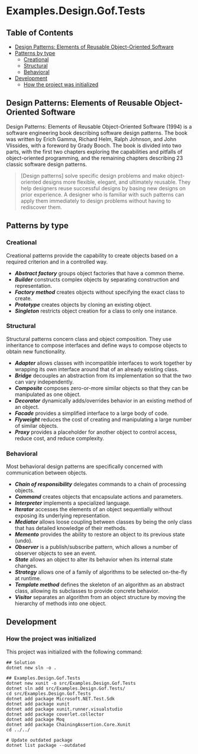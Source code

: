 # Examples.Design.Gof.Tests

## Table of Contents <!-- omit in toc -->

- [Design Patterns: Elements of Reusable Object-Oriented Software](#design-patterns-elements-of-reusable-object-oriented-software)
- [Patterns by type](#patterns-by-type)
  - [Creational](#creational)
  - [Structural](#structural)
  - [Behavioral](#behavioral)
- [Development](#development)
  - [How the project was initialized](#how-the-project-was-initialized)

## Design Patterns: Elements of Reusable Object-Oriented Software

Design Patterns: Elements of Reusable Object-Oriented Software (1994) is a software engineering book describing software design patterns. The book was written by Erich Gamma, Richard Helm, Ralph Johnson, and John Vlissides, with a foreword by Grady Booch. The book is divided into two parts, with the first two chapters exploring the capabilities and pitfalls of object-oriented programming, and the remaining chapters describing 23 classic software design patterns.

<!-- spell-checker:words Vlissides -->
<!-- spell-checker:words Booch -->

> [Design patterns] solve specific design problems and make object-oriented designs more flexible, elegant, and ultimately reusable. They help designers reuse successful designs by basing new designs on prior experience. A designer who is familiar with such patterns can apply them immediately to design problems without having to rediscover them.

## Patterns by type

### Creational

<!-- spell-checker:words Creational -->

Creational patterns provide the capability to create objects based on a required criterion and in a controlled way.

- ***Abstract factory*** groups object factories that have a common theme.
- ***Builder*** constructs complex objects by separating construction and representation.
- ***Factory method*** creates objects without specifying the exact class to create.
- ***Prototype*** creates objects by cloning an existing object.
- ***Singleton*** restricts object creation for a class to only one instance.

### Structural

Structural patterns concern class and object composition. They use inheritance to compose interfaces and define ways to compose objects to obtain new functionality.

- ***Adapter*** allows classes with incompatible interfaces to work together by wrapping its own interface around that of an already existing class.
- ***Bridge*** decouples an abstraction from its implementation so that the two can vary independently.
- ***Composite*** composes zero-or-more similar objects so that they can be manipulated as one object.
- ***Decorator*** dynamically adds/overrides behavior in an existing method of an object.
- ***Facade*** provides a simplified interface to a large body of code.
- ***Flyweight*** reduces the cost of creating and manipulating a large number of similar objects.
- ***Proxy*** provides a placeholder for another object to control access, reduce cost, and reduce complexity.

### Behavioral

Most behavioral design patterns are specifically concerned with communication between objects.

- ***Chain of responsibility*** delegates commands to a chain of processing objects.
- ***Command*** creates objects that encapsulate actions and parameters.
- ***Interpreter*** implements a specialized language.
- ***Iterator*** accesses the elements of an object sequentially without exposing its underlying representation.
- ***Mediator*** allows loose coupling between classes by being the only class that has detailed knowledge of their methods.
- ***Memento*** provides the ability to restore an object to its previous state (undo).
- ***Observer*** is a publish/subscribe pattern, which allows a number of observer objects to see an event.
- ***State*** allows an object to alter its behavior when its internal state changes.
- ***Strategy*** allows one of a family of algorithms to be selected on-the-fly at runtime.
- ***Template method*** defines the skeleton of an algorithm as an abstract class, allowing its subclasses to provide concrete behavior.
- ***Visitor*** separates an algorithm from an object structure by moving the hierarchy of methods into one object.

## Development

### How the project was initialized

This project was initialized with the following command:

```shell
## Solution
dotnet new sln -o .

## Examples.Design.Gof.Tests
dotnet new xunit -o src/Examples.Design.Gof.Tests
dotnet sln add src/Examples.Design.Gof.Tests/
cd src/Examples.Design.Gof.Tests
dotnet add package Microsoft.NET.Test.Sdk
dotnet add package xunit
dotnet add package xunit.runner.visualstudio
dotnet add package coverlet.collector
dotnet add package Moq
dotnet add package ChainingAssertion.Core.Xunit
cd ../../

# Update outdated package
dotnet list package --outdated
```
